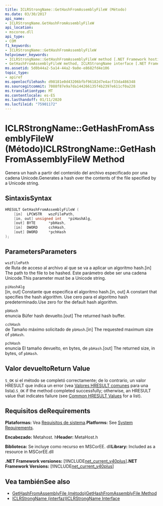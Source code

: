 ```yaml
---
title: ICLRStrongName::GetHashFromAssemblyFileW (Método)
ms.date: 03/30/2017
api_name:
- ICLRStrongName.GetHashFromAssemblyFileW
api_location:
- mscoree.dll
api_type:
- COM
f1_keywords:
- ICLRStrongName::GetHashFromAssemblyFileW
helpviewer_keywords:
- ICLRStrongName::GetHashFromAssemblyFileW method [.NET Framework hosting]
- GetHashFromAssemblyFileW method, ICLRStrongName interface [.NET Framework hosting]
ms.assetid: 5d0b44a2-5a14-44a2-9a0e-e8682fd4e106
topic_type:
- apiref
ms.openlocfilehash: d98181e0d43206bfbf96182d7e4acf33da486348
ms.sourcegitcommit: 7088f87e9a7da144266135f4b2397e611cf0a228
ms.translationtype: MT
ms.contentlocale: es-ES
ms.lasthandoff: 01/11/2020
ms.locfileid: "75901172"
---
```

# <a name="iclrstrongnamegethashfromassemblyfilew-method"></a><span data-ttu-id="624ef-102">ICLRStrongName::GetHashFromAssemblyFileW (Método)</span><span class="sxs-lookup"><span data-stu-id="624ef-102">ICLRStrongName::GetHashFromAssemblyFileW Method</span></span>
<span data-ttu-id="624ef-103">Genera un hash a partir del contenido del archivo especificado por una cadena Unicode.</span><span class="sxs-lookup"><span data-stu-id="624ef-103">Generates a hash over the contents of the file specified by a Unicode string.</span></span>  
  
## <a name="syntax"></a><span data-ttu-id="624ef-104">Sintaxis</span><span class="sxs-lookup"><span data-stu-id="624ef-104">Syntax</span></span>  
  
```cpp  
HRESULT GetHashFromAssemblyFileW (  
    [in]  LPCWSTR   wszFilePath,  
    [in, out] unsigned int   *piHashAlg,  
    [out] BYTE      *pbHash,  
    [in]  DWORD     cchHash,  
    [out] DWORD     *pchHash  
);  
```  
  
## <a name="parameters"></a><span data-ttu-id="624ef-105">Parameters</span><span class="sxs-lookup"><span data-stu-id="624ef-105">Parameters</span></span>  
 `wszFilePath`  
 <span data-ttu-id="624ef-106">de Ruta de acceso al archivo al que se va a aplicar un algoritmo hash.</span><span class="sxs-lookup"><span data-stu-id="624ef-106">[in] The path to the file to be hashed.</span></span> <span data-ttu-id="624ef-107">Este parámetro debe ser una cadena Unicode.</span><span class="sxs-lookup"><span data-stu-id="624ef-107">This parameter must be a Unicode string.</span></span>  
  
 `piHashAlg`  
 <span data-ttu-id="624ef-108">[in, out] Constante que especifica el algoritmo hash.</span><span class="sxs-lookup"><span data-stu-id="624ef-108">[in, out] A constant that specifies the hash algorithm.</span></span> <span data-ttu-id="624ef-109">Use cero para el algoritmo hash predeterminado.</span><span class="sxs-lookup"><span data-stu-id="624ef-109">Use zero for the default hash algorithm.</span></span>  
  
 `pbHash`  
 <span data-ttu-id="624ef-110">enuncia Búfer hash devuelto.</span><span class="sxs-lookup"><span data-stu-id="624ef-110">[out] The returned hash buffer.</span></span>  
  
 `cchHash`  
 <span data-ttu-id="624ef-111">de Tamaño máximo solicitado de `pbHash`.</span><span class="sxs-lookup"><span data-stu-id="624ef-111">[in] The requested maximum size of `pbHash`.</span></span>  
  
 `pchHash`  
 <span data-ttu-id="624ef-112">enuncia El tamaño devuelto, en bytes, de `pbHash`.</span><span class="sxs-lookup"><span data-stu-id="624ef-112">[out] The returned size, in bytes, of `pbHash`.</span></span>  
  
## <a name="return-value"></a><span data-ttu-id="624ef-113">Valor devuelto</span><span class="sxs-lookup"><span data-stu-id="624ef-113">Return Value</span></span>  
 <span data-ttu-id="624ef-114">`S_OK` si el método se completó correctamente; de lo contrario, un valor HRESULT que indica un error (vea [Valores HRESULT comunes](/windows/win32/seccrypto/common-hresult-values) para una lista).</span><span class="sxs-lookup"><span data-stu-id="624ef-114">`S_OK` if the method completed successfully; otherwise, an HRESULT value that indicates failure (see [Common HRESULT Values](/windows/win32/seccrypto/common-hresult-values) for a list).</span></span>  
  
## <a name="requirements"></a><span data-ttu-id="624ef-115">Requisitos de</span><span class="sxs-lookup"><span data-stu-id="624ef-115">Requirements</span></span>  
 <span data-ttu-id="624ef-116">**Plataformas:** Vea [Requisitos de sistema](../../../../docs/framework/get-started/system-requirements.md).</span><span class="sxs-lookup"><span data-stu-id="624ef-116">**Platforms:** See [System Requirements](../../../../docs/framework/get-started/system-requirements.md).</span></span>  
  
 <span data-ttu-id="624ef-117">**Encabezado:** Metahost. h</span><span class="sxs-lookup"><span data-stu-id="624ef-117">**Header:** MetaHost.h</span></span>  
  
 <span data-ttu-id="624ef-118">**Biblioteca:** Se incluye como recurso en MSCorEE. dll</span><span class="sxs-lookup"><span data-stu-id="624ef-118">**Library:** Included as a resource in MSCorEE.dll</span></span>  
  
 <span data-ttu-id="624ef-119">**.NET Framework versiones:** [!INCLUDE[net_current_v40plus](../../../../includes/net-current-v40plus-md.md)]</span><span class="sxs-lookup"><span data-stu-id="624ef-119">**.NET Framework Versions:** [!INCLUDE[net_current_v40plus](../../../../includes/net-current-v40plus-md.md)]</span></span>  
  
## <a name="see-also"></a><span data-ttu-id="624ef-120">Vea también</span><span class="sxs-lookup"><span data-stu-id="624ef-120">See also</span></span>

- [<span data-ttu-id="624ef-121">GetHashFromAssemblyFile (método)</span><span class="sxs-lookup"><span data-stu-id="624ef-121">GetHashFromAssemblyFile Method</span></span>](../../../../docs/framework/unmanaged-api/hosting/iclrstrongname-gethashfromassemblyfile-method.md)
- [<span data-ttu-id="624ef-122">ICLRStrongName (interfaz)</span><span class="sxs-lookup"><span data-stu-id="624ef-122">ICLRStrongName Interface</span></span>](../../../../docs/framework/unmanaged-api/hosting/iclrstrongname-interface.md)
